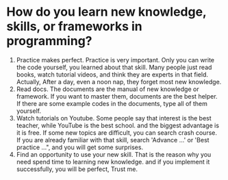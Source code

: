 # How do you learn new knowledge, skills, or frameworks in programming?
1. Practice makes perfect. Practice is very important. Only you can write the code yourself, you learned about that skill. Many people just read books, watch tutorial videos, and think they are experts in that field. Actually, After a day, even a noon nap, they forget most new knowledge.
2. Read docs. The documents are the manual of new knowledge or framework. If you want to master them, documents are the best helper. If there are some example codes in the documents, type all of them yourself.
3. Watch tutorials on Youtube. Some people say that interest is the best teacher, while YouTube is the best school. and the biggest advantage is it is free. If some new topics are difficult, you can search crash course. If you are already familiar with that skill, search 'Advance ...' or 'Best practice ...", and you will get some surprises.
4. Find an opportunity to use your new skill. That is the reason why you need spend time to learning new knowledge. and if you implement it successfully, you will be perfect, Trust me.

